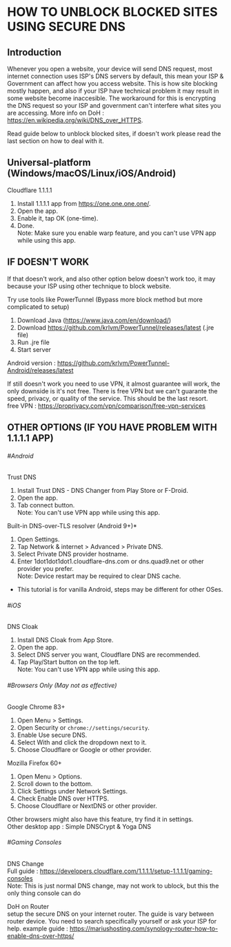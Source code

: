 # HOW TO UNBLOCK BLOCKED SITES USING SECURE DNS
 
## Introduction
Whenever you open a website, your device will send DNS request, most internet connection uses ISP's DNS servers by default, this mean your ISP & Government can affect how you access website. This is how site blocking mostly happen, and also if your ISP have technical problem it may result in some website become inaccesible. The workaround for this is encrypting the DNS request so your ISP and government can't interfere what sites you are accessing. More info on DoH : https://en.wikipedia.org/wiki/DNS_over_HTTPS.

Read guide below to unblock blocked sites, if doesn't work please read the last section on how to deal with it.
 
 
## Universal-platform (Windows/macOS/Linux/iOS/Android)
Cloudflare 1.1.1.1
1. Install 1.1.1.1 app from https://one.one.one.one/.
2. Open the app.
3. Enable it, tap OK (one-time).  
4. Done.  
Note: Make sure you enable warp feature, and you can't use VPN app while using this app.  

## IF DOESN'T WORK
If that doesn't work, and also other option below doesn't work too, it may because your ISP using other technique to block website.  
  
Try use tools like PowerTunnel (Bypass more block method but more complicated to setup)  
1. Download Java (https://www.java.com/en/download/)
2. Download https://github.com/krlvm/PowerTunnel/releases/latest (.jre file)
3. Run .jre file
4. Start server  

Android version : https://github.com/krlvm/PowerTunnel-Android/releases/latest 
  
If still doesn't work you need to use VPN, it almost guarantee will work, the only downside is it's not free. There is free VPN but we can't guarante the speed, privacy, or quality of the service. This should be the last resort.  
free VPN : https://proprivacy.com/vpn/comparison/free-vpn-services
 
## OTHER OPTIONS (IF YOU HAVE PROBLEM WITH 1.1.1.1 APP)

###### #Android

Trust DNS
1. Install Trust DNS - DNS Changer from Play Store or F-Droid.
2. Open the app.
3. Tab connect button.  
Note: You can't use VPN app while using this app.
 
Built-in DNS-over-TLS resolver (Android 9+)*
1. Open Settings.
2. Tap Network & internet > Advanced > Private DNS.
3. Select Private DNS provider hostname.
4. Enter 1dot1dot1dot1.cloudflare-dns.com or dns.quad9.net or other provider you prefer.  
Note: Device restart may be required to clear DNS cache.
* This tutorial is for vanilla Android, steps may be different for other OSes.
 

###### #iOS

DNS Cloak
1. Install DNS Cloak from App Store.
2. Open the app.
3. Select DNS server you want, Cloudflare DNS are recommended.
4. Tap Play/Start button on the top left.  
Note: You can't use VPN app while using this app.
 
  
###### #Browsers Only (May not as effective)

Google Chrome 83+
1. Open Menu > Settings.
2. Open Security or `chrome://settings/security`.
3. Enable Use secure DNS.
4. Select With and click the dropdown next to it.
5. Choose Cloudflare or Google or other provider.
 
Mozilla Firefox 60+
1. Open Menu > Options.
2. Scroll down to the bottom.
3. Click Settings under Network Settings.
4. Check Enable DNS over HTTPS.
5. Choose Cloudflare or NextDNS or other provider.

Other browsers might also have this feature, try find it in settings.  
Other desktop app : Simple DNSCrypt & Yoga DNS  
  
###### #Gaming Consoles

DNS Change  
Full guide : https://developers.cloudflare.com/1.1.1.1/setup-1.1.1.1/gaming-consoles  
Note: This is just normal DNS change, may not work to ublock, but this the only thing console can do

DoH on Router  
setup the secure DNS on your internet router. The guide is vary between router device. You need to search specifically yourself or ask your ISP for help.
example guide : https://mariushosting.com/synology-router-how-to-enable-dns-over-https/  
